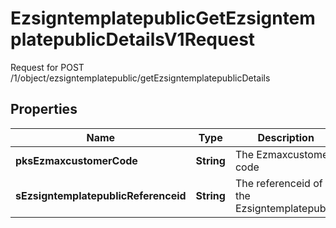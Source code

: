 

# EzsigntemplatepublicGetEzsigntemplatepublicDetailsV1Request

Request for POST /1/object/ezsigntemplatepublic/getEzsigntemplatepublicDetails

## Properties

| Name | Type | Description | Notes |
|------------ | ------------- | ------------- | -------------|
|**pksEzmaxcustomerCode** | **String** | The Ezmaxcustomer code |  |
|**sEzsigntemplatepublicReferenceid** | **String** | The referenceid of the Ezsigntemplatepublic |  |



